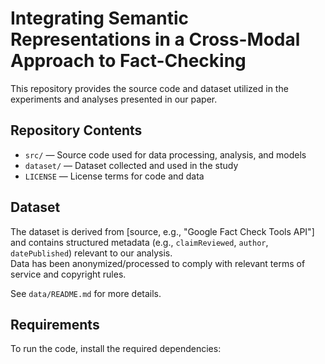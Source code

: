 # Integrating Semantic Representations in a Cross-Modal Approach to Fact-Checking

This repository provides the source code and dataset utilized in the experiments and analyses presented in our paper.

## Repository Contents

- `src/` — Source code used for data processing, analysis, and models  
- `dataset/` — Dataset collected and used in the study
- `LICENSE` — License terms for code and data

## Dataset

The dataset is derived from [source, e.g., "Google Fact Check Tools API"] and contains structured metadata (e.g., `claimReviewed`, `author`, `datePublished`) relevant to our analysis.  
Data has been anonymized/processed to comply with relevant terms of service and copyright rules.

See `data/README.md` for more details.

## Requirements

To run the code, install the required dependencies:

